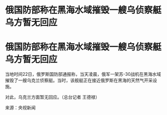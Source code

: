 # 俄国防部称在黑海水域摧毁一艘乌侦察艇 乌方暂无回应

# 俄国防部称在黑海水域摧毁一艘乌侦察艇 乌方暂无回应

当地时间22日，俄罗斯国防部通报称，当天凌晨，俄军一架苏-30战机在黑海水域摧毁了一艘乌克兰侦察艇。当时，该舰艇正在接近俄罗斯在黑海的天然气开采设施。

对此，乌克兰方面暂无回应。（总台记者 王德禄）

来源：央视新闻

